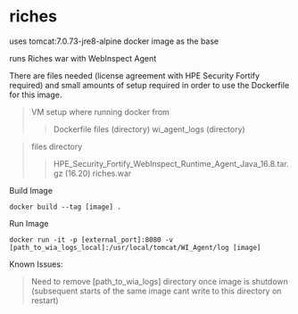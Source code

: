 # riches
uses tomcat:7.0.73-jre8-alpine docker image as the base

runs Riches war with WebInspect Agent

There are files needed (license agreement with HPE Security Fortify required) and small amounts of setup required in order to use the Dockerfile for this image.

>VM setup where running docker from
>>Dockerfile
>>files (directory)
>>wi_agent_logs (directory)

>files directory
>>HPE_Security_Fortify_WebInspect_Runtime_Agent_Java_16.8.tar.gz (16.20)
>>riches.war

Build Image
```
docker build --tag [image] .
```

Run Image 
```
docker run -it -p [external_port]:8080 -v [path_to_wia_logs_local]:/usr/local/tomcat/WI_Agent/log [image]
```

Known Issues: 
>Need to remove [path_to_wia_logs] directory once image is shutdown (subsequent starts of the same image cant write to this directory on restart)
